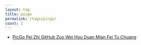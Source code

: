 ```yaml
---
layout: tag
title: picgo
permalink: /tags/picgo/
count: 1
---
```


- [PicGo Pei Zhi  GitHub Zuo Wei Hou Duan Mian Fei Tu Chuang ](https://huangyanxiang.com/2024/10/08/picgo%E9%85%8D%E7%BD%AEgithub%E4%BD%9C%E4%B8%BA%E5%85%8D%E8%B4%B9%E5%9B%BE%E5%BA%8A.html)
